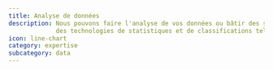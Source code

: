 ```yaml
---
title: Analyse de données
description: Nous pouvons faire l'analyse de vos données ou bâtir des services qui s'auto-améliorent en s'appuyant sur
             des technologies de statistiques et de classifications telles que ElasticSearch, Weka, Knime
icon: line-chart
category: expertise
subcategory: data
---
```


